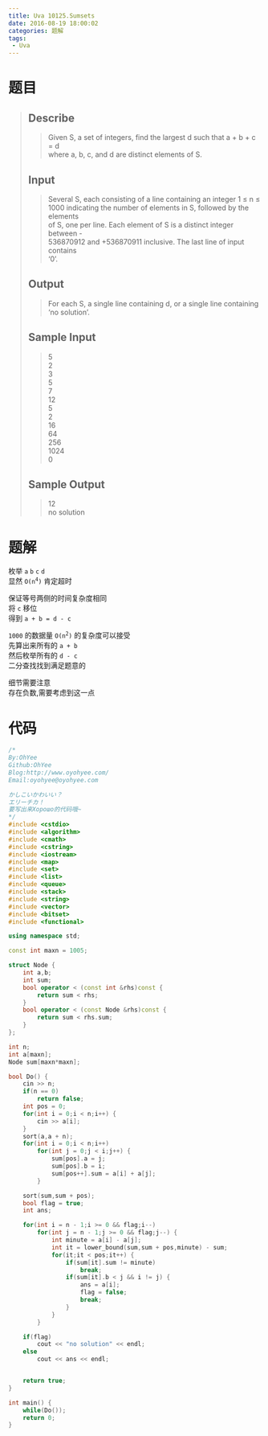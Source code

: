 ```yaml
---
title: Uva 10125.Sumsets
date: 2016-08-19 18:00:02
categories: 题解
tags: 
 - Uva
---
```

# 题目
> ## Describe
>> Given S, a set of integers, find the largest d such that a + b + c = d  
>> where a, b, c, and d are distinct elements of S.  
>> <!--more-->  
> 
> ## Input  
>> Several S, each consisting of a line containing an integer 1 ≤ n ≤  
>> 1000 indicating the number of elements in S, followed by the elements  
>> of S, one per line. Each element of S is a distinct integer between -  
>> 536870912 and +536870911 inclusive. The last line of input contains  
>> ‘0’.  
> 
> ## Output  
>> For each S, a single line containing d, or a single line containing ‘no solution’.  
> 
> ## Sample Input  
>> 5  
>> 2  
>> 3  
>> 5  
>> 7  
>> 12  
>> 5  
>> 2  
>> 16  
>> 64  
>> 256  
>> 1024  
>> 0  
> 
> ## Sample Output  
>> 12  
>> no solution  


# 题解

枚举 `a` `b` `c` `d`  
显然 <code>O(n<sup>4</sup>)</code> 肯定超时  

保证等号两侧的时间复杂度相同  
将 `c` 移位  
得到 `a + b = d - c`  

`1000` 的数据量 <code>O(n<sup>2</sup>)</code> 的复杂度可以接受  
先算出来所有的 `a + b`  
然后枚举所有的 `d - c`  
二分查找找到满足题意的  

细节需要注意  
存在负数,需要考虑到这一点  

# 代码
```cpp Sumsets https://github.com/OhYee/ACM.github.io/blob/master/Uva/10125.%53%75%6D%73%65%74%73.cpp 代码备份
/*
By:OhYee
Github:OhYee
Blog:http://www.oyohyee.com/
Email:oyohyee@oyohyee.com

かしこいかわいい？
エリーチカ！
要写出来Хорошо的代码哦~
*/
#include <cstdio>
#include <algorithm>
#include <cmath>
#include <cstring>
#include <iostream>
#include <map>
#include <set>
#include <list>
#include <queue>
#include <stack>
#include <string>
#include <vector>
#include <bitset>
#include <functional>

using namespace std;

const int maxn = 1005;

struct Node {
    int a,b;
    int sum;
    bool operator < (const int &rhs)const {
        return sum < rhs;
    }
    bool operator < (const Node &rhs)const {
        return sum < rhs.sum;
    }
};

int n;
int a[maxn];
Node sum[maxn*maxn];

bool Do() {
    cin >> n;
    if(n == 0)
        return false;
    int pos = 0;
    for(int i = 0;i < n;i++) {
        cin >> a[i];
    }
    sort(a,a + n);
    for(int i = 0;i < n;i++)
        for(int j = 0;j < i;j++) {
            sum[pos].a = j;
            sum[pos].b = i;
            sum[pos++].sum = a[i] + a[j];
        }

    sort(sum,sum + pos);
    bool flag = true;
    int ans;

    for(int i = n - 1;i >= 0 && flag;i--)
        for(int j = n - 1;j >= 0 && flag;j--) {
            int minute = a[i] - a[j];
            int it = lower_bound(sum,sum + pos,minute) - sum;
            for(it;it < pos;it++) {
                if(sum[it].sum != minute)
                    break;
                if(sum[it].b < j && i != j) {
                    ans = a[i];
                    flag = false;
                    break;
                }
            }
        }

    if(flag)
        cout << "no solution" << endl;
    else
        cout << ans << endl;


    return true;
}

int main() {
    while(Do());
    return 0;
}
```